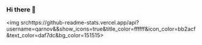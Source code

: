 ### Hi there 👋

<!--
**qarnov/qarnov** is a ✨ _special_ ✨ repository because its `README.md` (this file) appears on your GitHub profile.

Here are some ideas to get you started:

- 🔭 I’m currently working on ...
- 🌱 I’m currently learning ...
- 👯 I’m looking to collaborate on ...
- 🤔 I’m looking for help with ...
- 💬 Ask me about ...
- 📫 How to reach me: ...
- 😄 Pronouns: ...
- ⚡ Fun fact: ...
-->

<img srchttps://github-readme-stats.vercel.app/api?username=qarnov&&show_icons=true&title_color=ffffff&icon_color=bb2acf&text_color=daf7dc&bg_color=151515>
